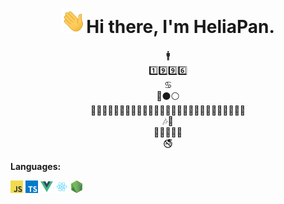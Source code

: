 <h1 align="center"><img src="https://raw.githubusercontent.com/ABSphreak/ABSphreak/master/gifs/Hi.gif" width="40px" />Hi there, I'm HeliaPan.</h1>

<p align="center">
  🚹<br />
  1️⃣9️⃣9️⃣6️⃣<br />
  ♋️<br />
  🔵⚫️⚪️<br />
  🍉🥥🍈🥝🌽🥕🥔🍠🥐🥯🍞🥖🥨🧀🍳🥓🥩🍗🍖🌭🍔🍟🍕🥪🥙🥟🍦<br />
  🎶🎸<br />
  🏓🏸🏀🏊‍♂️<br />
  🚭<br />
</p>

**Languages:**  

<code><img height="20" src="https://raw.githubusercontent.com/github/explore/80688e429a7d4ef2fca1e82350fe8e3517d3494d/topics/javascript/javascript.png"></code>
<code><img height="20" src="https://raw.githubusercontent.com/github/explore/80688e429a7d4ef2fca1e82350fe8e3517d3494d/topics/typescript/typescript.png"></code>
<code><img height="20" src="https://raw.githubusercontent.com/github/explore/80688e429a7d4ef2fca1e82350fe8e3517d3494d/topics/vue/vue.png"></code>
<code><img height="20" src="https://raw.githubusercontent.com/github/explore/80688e429a7d4ef2fca1e82350fe8e3517d3494d/topics/react/react.png"></code>
<code><img height="20" src="https://raw.githubusercontent.com/github/explore/80688e429a7d4ef2fca1e82350fe8e3517d3494d/topics/nodejs/nodejs.png"></code>
